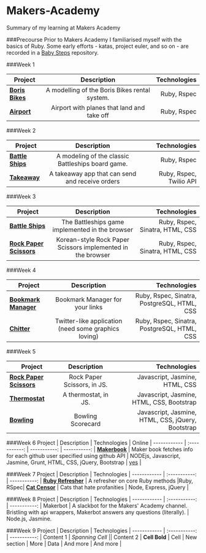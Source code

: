 # Makers-Academy
Summary of my learning at Makers Academy

###Precourse
Prior to Makers Academy I familiarised myself with the basics of Ruby. Some early efforts - katas, project euler, and so on - are recorded in a [Baby Steps](https://github.com/ptolemybarnes/baby-steps) repository.

###Week 1

Project | Description | Technologies |
 ------------ | :-----------: | -----------: |
**[Boris Bikes](https://github.com/ptolemybarnes/ma-wk1-borisbikes)**  | A modelling of the Boris Bikes rental system.    |   Ruby, Rspec |
**[Airport](https://github.com/ptolemybarnes/ma-wk1-airports.git)** |     Airport with planes that land and take off      |   Ruby, Rspec |


###Week 2

Project | Description | Technologies |
 ------------ | :-----------: | -----------: |
**[Battle Ships](https://github.com/ptolemybarnes/ma-wk2-battleships)**  |    A modeling of the classic Battleships board game.      |  Ruby, Rspec |
**[Takeaway](https://github.com/ptolemybarnes/ma-wk2-takeaway)** |     A takeaway app that can send and receive orders     |   Ruby, Rspec, Twilio API |

###Week 3

Project | Description | Technologies |
 ------------ | :-----------: | -----------: |
**[Battle Ships](https://github.com/ptolemybarnes/ma-wk3-battleships-online)**  |    The Battleships game implemented in the browser     | Ruby, Rspec, Sinatra, HTML, CSS |
**[Rock Paper Scissors](https://github.com/ptolemybarnes/ma-wk3-rps-online)** |    Korean-style Rock Paper Scissors implemented in the browser     |         Ruby, Rspec, Sinatra, HTML, CSS |

###Week 4


Project | Description | Technologies |
 ------------ | :-----------: | -----------: |
**[Bookmark Manager](https://github.com/ptolemybarnes/ma-wk4-bookmarks-manager)**  |    Bookmark Manager for your links     | Ruby, Rspec, Sinatra, PostgreSQL, HTML, CSS |
**[Chitter](https://github.com/ptolemybarnes/ma-wk4-chitter)** |     Twitter-like application (need some graphics loving)     |         Ruby, Rspec, Sinatra, PostgreSQL, HTML, CSS |

###Week 5

Project | Description | Technologies |
 ------------ | :-----------: | -----------: |
**[Rock Paper Scissors](https://github.com/sandagolcea/rock-paper-scissors-js)**  |    Rock Paper Scissors, in JS.     | Javascript, Jasmine, HTML, CSS |
**[Thermostat](https://github.com/ptolemybarnes/javascript/tree/master/ma-wk5-thermostat-js)**  |    A thermostat, in JS.    | Javascript, Jasmine, HTML, CSS, Bootstrap |
**[Bowling](https://github.com/ptolemybarnes/ma-wk5-bowling-js)** |     Bowling Scorecard     |         Javascript, Jasmine, HTML, CSS, jQuery, Bootstrap |


###Week 6
Project | Description | Technologies | Online |
 ------------ | :-----------: | -----------: | -----------: |
**[Makerbook](https://github.com/sandagolcea/makerbook)** |     Maker book fetches info for each github user specified using github API     |         NODEjs, Javascript, Jasmine, Grunt, HTML, CSS, jQuery, Bootstrap | [yes](http://makerbook.herokuapp.com/user/new) |


###Week 7
Project | Description | Technologies |
 ------------ | :-----------: | -----------: |
**[Ruby Refresher](https://github.com/ptolemybarnes/wk7-ruby-refresher)** |  A refresher on core Ruby methods   |Ruby, RSpec|
**[Cat Censor](https://github.com/jacobmitchinson/catSensor)**  |   Cats that hate profanities  | Node, Express, jQuery | 

###Week 8
Project | Description | Technologies |
 ------------ | :-----------: | -----------: |
Makerbot      |          A slackbot for the Makers' Academy channel. Bristling with api wrappers, Makerbot answers any questions (literally). | Node.js, Jasmine.

###Week 9
Project | Description | Technologies |
 ------------ | :-----------: | -----------: |
Content 1      |          *Spanning Cell*        ||
Content  2     |   **Cell Bold**    |         Cell |
New section   |     More      |         Data |
And more      |            And more          |

